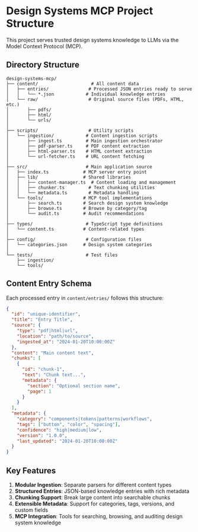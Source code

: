 # Design Systems MCP Project Structure

This project serves trusted design systems knowledge to LLMs via the Model Context Protocol (MCP).

## Directory Structure

```
design-systems-mcp/
├── content/                    # All content data
│   ├── entries/               # Processed JSON entries ready to serve
│   │   └── *.json            # Individual knowledge entries
│   └── raw/                   # Original source files (PDFs, HTML, etc.)
│       ├── pdfs/
│       ├── html/
│       └── urls/
│
├── scripts/                   # Utility scripts
│   └── ingestion/            # Content ingestion scripts
│       ├── ingest.ts         # Main ingestion orchestrator
│       ├── pdf-parser.ts     # PDF content extraction
│       ├── html-parser.ts    # HTML content extraction
│       └── url-fetcher.ts    # URL content fetching
│
├── src/                      # Main application source
│   ├── index.ts             # MCP server entry point
│   ├── lib/                 # Shared libraries
│   │   ├── content-manager.ts  # Content loading and management
│   │   ├── chunker.ts         # Text chunking utilities
│   │   └── metadata.ts        # Metadata handling
│   └── tools/               # MCP tool implementations
│       ├── search.ts        # Search design system knowledge
│       ├── browse.ts        # Browse by category/tag
│       └── audit.ts         # Audit recommendations
│
├── types/                    # TypeScript type definitions
│   └── content.ts           # Content-related types
│
├── config/                   # Configuration files
│   └── categories.json      # Design system categories
│
└── tests/                    # Test files
    ├── ingestion/
    └── tools/
```

## Content Entry Schema

Each processed entry in `content/entries/` follows this structure:

```json
{
  "id": "unique-identifier",
  "title": "Entry Title",
  "source": {
    "type": "pdf|html|url",
    "location": "path/to/source",
    "ingested_at": "2024-01-20T10:00:00Z"
  },
  "content": "Main content text",
  "chunks": [
    {
      "id": "chunk-1",
      "text": "Chunk text...",
      "metadata": {
        "section": "Optional section name",
        "page": 1
      }
    }
  ],
  "metadata": {
    "category": "components|tokens|patterns|workflows",
    "tags": ["button", "color", "spacing"],
    "confidence": "high|medium|low",
    "version": "1.0.0",
    "last_updated": "2024-01-20T10:00:00Z"
  }
}
```

## Key Features

1. **Modular Ingestion**: Separate parsers for different content types
2. **Structured Entries**: JSON-based knowledge entries with rich metadata
3. **Chunking Support**: Break large content into searchable chunks
4. **Extensible Metadata**: Support for categories, tags, versions, and custom fields
5. **MCP Integration**: Tools for searching, browsing, and auditing design system knowledge
